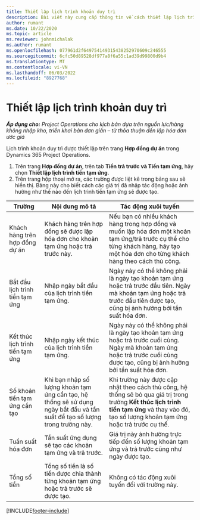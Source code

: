 ```yaml
---
title: Thiết lập lịch trình khoản duy trì
description: Bài viết này cung cấp thông tin về cách thiết lập lịch trình lưu giữ trong Hoạt động dự án.
author: rumant
ms.date: 10/22/2020
ms.topic: article
ms.reviewer: johnmichalak
ms.author: rumant
ms.openlocfilehash: 077961d2f649754149315438252970609c246555
ms.sourcegitcommit: 6cfc50d89528df977a8f6a55c1ad39d99800d9b4
ms.translationtype: MT
ms.contentlocale: vi-VN
ms.lasthandoff: 06/03/2022
ms.locfileid: "8927768"
---
```

# <a name="set-up-a-retainer-schedule"></a>Thiết lập lịch trình khoản duy trì

_**Áp dụng cho:** Project Operations cho kịch bản dựa trên nguồn lực/hàng không nhập kho, triển khai bản đơn giản – từ thỏa thuận đến lập hóa đơn ước giá_

Lịch trình khoản duy trì được thiết lập trên trang **Hợp đồng dự án** trong Dynamics 365 Project Operations.

1. Trên trang **Hợp đồng dự án**, trên tab **Tiền trả trước và Tiền tạm ứng**, hãy chọn **Thiết lập lịch trình tiền tạm ứng**.
2. Trên trang hộp thoại mở ra, các trường được liệt kê trong bảng sau sẽ hiển thị. Bảng này cho biết cách các giá trị đã nhập tác động hoặc ảnh hưởng như thế nào đến lịch trình tiền tạm ứng sẽ được tạo.

| Trường | Nội dung mô tả | Tác động xuôi tuyến |
| --- | --- | --- |
| Khách hàng trên hợp đồng dự án | Khách hàng trên hợp đồng sẽ được lập hóa đơn cho khoản tạm ứng hoặc trả trước này. | Nếu bạn có nhiều khách hàng trong hợp đồng và muốn lập hóa đơn một khoản tạm ứng/trả trước cụ thể cho từng khách hàng, hãy tạo một hóa đơn cho từng khách hàng theo cách thủ công. |
| Bắt đầu lịch trình tiền tạm ứng | Nhập ngày bắt đầu của lịch trình tiền tạm ứng. | Ngày này có thể không phải là ngày tạo khoản tạm ứng hoặc trả trước đầu tiên. Ngày mà khoản tạm ứng hoặc trả trước đầu tiên được tạo, cũng bị ảnh hưởng bởi tần suất hóa đơn. |
| Kết thúc lịch trình tiền tạm ứng | Nhập ngày kết thúc của lịch trình tiền tạm ứng. | Ngày này có thể không phải là ngày tạo khoản tạm ứng hoặc trả trước cuối cùng. Ngày mà khoản tạm ứng hoặc trả trước cuối cùng được tạo, cũng bị ảnh hưởng bởi tần suất hóa đơn. |
| Số khoản tiền tạm ứng cần tạo | Khi bạn nhập số lượng khoản tạm ứng cần tạo, hệ thống sẽ sử dụng ngày bắt đầu và tần suất để tạo số lượng trong trường này. | Khi trường này được cập nhật theo cách thủ công, hệ thống sẽ bỏ qua giá trị trong trường **Kết thúc lịch trình tiền tạm ứng** và thay vào đó, tạo số lượng khoản tạm ứng hoặc trả trước cụ thể. |
| Tuần suất hóa đơn | Tần suất ứng dụng sẽ tạo các khoản tạm ứng và trả trước. | Giá trị này ảnh hưởng trực tiếp đến số lượng khoản tạm ứng và trả trước cũng như ngày được tạo. |
| Tổng số tiền | Tổng số tiền là số tiền được chia thành từng khoản tạm ứng hoặc trả trước sẽ được tạo. | Không có tác động xuôi tuyến đối với trường này. |


[!INCLUDE[footer-include](../../includes/footer-banner.md)]